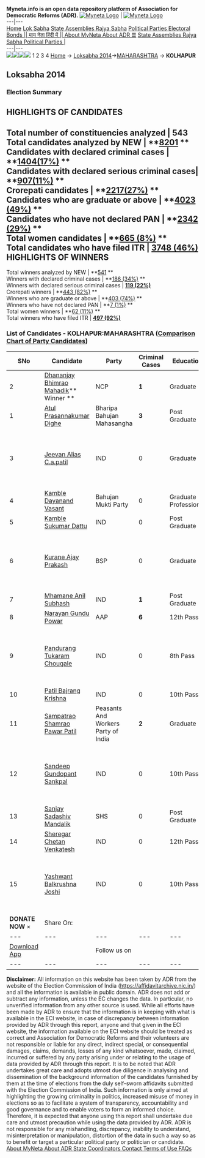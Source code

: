 **Myneta.info is an open data repository platform of Association for Democratic Reforms (ADR).**
[![Myneta Logo](https://www.myneta.info/lib/img/myneta-logo.png)](https://www.myneta.info/) | [![Myneta Logo](https://www.myneta.info/lib/img/adr-logo.png)](https://adrindia.org)  
---|---  
[Home](https://www.myneta.info/) [Lok Sabha](https://www.myneta.info/#ls "Lok Sabha") [ State Assemblies ](https://www.myneta.info/#sa "State Assemblies") [Rajya Sabha](https://www.myneta.info/#rs "Rajya Sabha") [Political Parties ](https://www.myneta.info/party "Political Parties") [ Electoral Bonds ](https://www.myneta.info/electoral_bonds "Electoral Bonds") [ || माय नेता हिंदी में || ](https://translate.google.co.in/translate?prev=hp&hl=en&js=y&u=www.myneta.info&sl=en&tl=hi&history_state0=) [ About MyNeta ](https://adrindia.org/content/about-myneta) [ About ADR ](https://adrindia.org/about-adr/who-we-are) [☰](javascript:void\(0\))
[ State Assemblies ](https://www.myneta.info/#sa "State Assemblies") [ Rajya Sabha ](https://www.myneta.info/#rs "Rajya Sabha") [ Political Parties ](https://www.myneta.info/party "Political Parties")
|   
---|---  
![](https://www.myneta.info/lib/img/banner/banner-1.png)![](https://www.myneta.info/lib/img/banner/banner-2.png)![](https://www.myneta.info/lib/img/banner/banner-3.png)![](https://www.myneta.info/lib/img/banner/banner-4.png)
1  2  3  4 
[Home](https://www.myneta.info/) → [Loksabha 2014](https://www.myneta.info/ls2014/)→[MAHARASHTRA](https://www.myneta.info/ls2014/index.php?action=show_constituencies&state_id=13) → **KOLHAPUR**
### 
## Loksabha 2014
###  Election Summary 
HIGHLIGHTS OF CANDIDATES  
---  
Total number of constituencies analyzed |  543   
Total candidates analyzed by NEW | **[8201](https://www.myneta.info/ls2014/index.php?action=summary&subAction=candidates_analyzed&sort=candidate#summary) **  
Candidates with declared criminal cases | **[1404(17%)](https://www.myneta.info/ls2014/index.php?action=summary&subAction=crime&sort=candidate#summary) **  
Candidates with declared serious criminal cases| **[907(11%)](https://www.myneta.info/ls2014/index.php?action=summary&subAction=serious_crime&sort=candidate#summary) **  
Crorepati candidates | **[2217(27%)](https://www.myneta.info/ls2014/index.php?action=summary&subAction=crorepati&sort=candidate#summary) **  
Candidates who are graduate or above | **[4023 (49%)](https://www.myneta.info/ls2014/index.php?action=summary&subAction=education&sort=candidate#summary) **  
Candidates who have not declared PAN | **[2342 (29%)](https://www.myneta.info/ls2014/index.php?action=summary&subAction=without_pan&sort=candidate#summary) **  
Total women candidates | **[665 (8%)](https://www.myneta.info/ls2014/index.php?action=summary&subAction=women_candidate&sort=candidate#summary) **  
Total candidates who have filed ITR | [**3748 (46%)**](https://www.myneta.info/ls2014/index.php?action=summary&subAction=filed_itr&sort=candidate#summary)  
HIGHLIGHTS OF WINNERS  
---  
Total winners analyzed by NEW | **[541](https://www.myneta.info/ls2014/index.php?action=summary&subAction=winner_analyzed&sort=candidate#summary) **  
Winners with declared criminal cases | **[186 (34%)](https://www.myneta.info/ls2014/index.php?action=summary&subAction=winner_crime&sort=candidate#summary) **  
Winners with declared serious criminal cases | **[119 (22%)](https://www.myneta.info/ls2014/index.php?action=summary&subAction=winner_serious_crime&sort=candidate#summary)**  
Crorepati winners | **[443 (82%)](https://www.myneta.info/ls2014/index.php?action=summary&subAction=winner_crorepati&sort=candidate#summary) **  
Winners who are graduate or above | **[403 (74%)](https://www.myneta.info/ls2014/index.php?action=summary&subAction=winner_education&sort=candidate#summary) **  
Winners who have not declared PAN | **[7 (1%)](https://www.myneta.info/ls2014/index.php?action=summary&subAction=winner_without_pan&sort=candidate#summary) **  
Total women winners | **[62 (11%)](https://www.myneta.info/ls2014/index.php?action=summary&subAction=winner_women&sort=candidate#summary) **  
Total winners who have filed ITR | [**497 (92%)**](https://www.myneta.info/ls2014/index.php?action=summary&subAction=winner_filed_itr&sort=candidate#summary)  
### List of Candidates - KOLHAPUR:MAHARASHTRA ([Comparison Chart of Party Candidates](https://www.myneta.info/ls2014/comparisonchart.php?constituency_id=225))
SNo | Candidate| Party| Criminal Cases| Education| Age| Total Assets| Liabilities  
---|---|---|---|---|---|---|---  
2  | [Dhananjay Bhimrao Mahadik](https://www.myneta.info/ls2014/candidate.php?candidate_id=3532)** Winner ** | NCP | **1** | Graduate| 42 | Rs 44,88,82,000 ~ 44 Crore+ | Rs 7,13,33,000 ~ 7 Crore+  
1  | [Atul Prasannakumar Dighe](https://www.myneta.info/ls2014/candidate.php?candidate_id=3535) | Bharipa Bahujan Mahasangha | **3** | Post Graduate| 55 | Rs 1,54,99,770 ~ 1 Crore+ | Rs 0 ~   
3  | [Jeevan Alias C.a.patil](https://www.myneta.info/ls2014/candidate.php?candidate_id=3540) | IND | 0 | Graduate| 43 | ![](https://myneta.info/image_v2.php?myneta_folder=ls2014&candidate_id=3540&col=ta) | ![](https://myneta.info/image_v2.php?myneta_folder=ls2014&candidate_id=3540&col=lia)  
4  | [Kamble Dayanand Vasant](https://www.myneta.info/ls2014/candidate.php?candidate_id=3534) | Bahujan Mukti Party | 0 | Graduate Professional| 35 | Rs 1,89,918 ~ 1 Lacs+ | Rs 10,000 ~ 10 Thou+  
5  | [Kamble Sukumar Dattu](https://www.myneta.info/ls2014/candidate.php?candidate_id=3539) | IND | 0 | Post Graduate| 53 | Rs 2,75,000 ~ 2 Lacs+ | Rs 0 ~   
6  | [Kurane Ajay Prakash](https://www.myneta.info/ls2014/candidate.php?candidate_id=3531) | BSP | 0 | Graduate| 39 | ![](https://myneta.info/image_v2.php?myneta_folder=ls2014&candidate_id=3531&col=ta) | ![](https://myneta.info/image_v2.php?myneta_folder=ls2014&candidate_id=3531&col=lia)  
7  | [Mhamane Anil Subhash](https://www.myneta.info/ls2014/candidate.php?candidate_id=3538) | IND | **1** | Post Graduate| 34 | Rs 49,20,000 ~ 49 Lacs+ | Rs 12,82,195 ~ 12 Lacs+  
8  | [Narayan Gundu Powar](https://www.myneta.info/ls2014/candidate.php?candidate_id=3536) | AAP | **6** | 12th Pass| 41 | Rs 33,52,800 ~ 33 Lacs+ | Rs 11,20,000 ~ 11 Lacs+  
9  | [Pandurang Tukaram Chougale](https://www.myneta.info/ls2014/candidate.php?candidate_id=3543) | IND | 0 | 8th Pass| 68 | ![](https://myneta.info/image_v2.php?myneta_folder=ls2014&candidate_id=3543&col=ta) | ![](https://myneta.info/image_v2.php?myneta_folder=ls2014&candidate_id=3543&col=lia)  
10  | [Patil Bajrang Krishna](https://www.myneta.info/ls2014/candidate.php?candidate_id=3542) | IND | 0 | 10th Pass| 44 | Rs 3,52,142 ~ 3 Lacs+ | Rs 0 ~   
11  | [Sampatrao Shamrao Pawar Patil](https://www.myneta.info/ls2014/candidate.php?candidate_id=3537) | Peasants And Workers Party of India | **2** | Graduate| 67 | Rs 1,16,00,046 ~ 1 Crore+ | Rs 21,92,330 ~ 21 Lacs+  
12  | [Sandeep Gundopant Sankpal](https://www.myneta.info/ls2014/candidate.php?candidate_id=3545) | IND | 0 | 10th Pass| 32 | ![](https://myneta.info/image_v2.php?myneta_folder=ls2014&candidate_id=3545&col=ta) | ![](https://myneta.info/image_v2.php?myneta_folder=ls2014&candidate_id=3545&col=lia)  
13  | [Sanjay Sadashiv Mandalik](https://www.myneta.info/ls2014/candidate.php?candidate_id=3533) | SHS | 0 | Post Graduate| 49 | Rs 1,16,72,709 ~ 1 Crore+ | Rs 9,20,570 ~ 9 Lacs+  
14  | [Sheregar Chetan Venkatesh](https://www.myneta.info/ls2014/candidate.php?candidate_id=3544) | IND | 0 | 12th Pass| 34 | Rs 8,25,000 ~ 8 Lacs+ | Rs 1,73,475 ~ 1 Lacs+  
15  | [Yashwant Balkrushna Joshi](https://www.myneta.info/ls2014/candidate.php?candidate_id=3541) | IND | 0 | 10th Pass| 59 | ![](https://myneta.info/image_v2.php?myneta_folder=ls2014&candidate_id=3541&col=ta) | ![](https://myneta.info/image_v2.php?myneta_folder=ls2014&candidate_id=3541&col=lia)  
|  **DONATE NOW** × |  Share On:  | [](https://api.whatsapp.com/send?text=https%3A%2F%2Fmyneta.info%2Fpunjab2022%2Findex.php%3Faction%3Dshow_constituencies%26state_id%3D19) | [](https://www.facebook.com/sharer/sharer.php?u=https%3A%2F%2Fmyneta.info%2Fpunjab2022%2Findex.php%3Faction%3Dshow_constituencies%26state_id%3D19) | [](https://twitter.com/share?url=https%3A%2F%2Fmyneta.info%2Fpunjab2022%2Findex.php%3Faction%3Dshow_constituencies%26state_id%3D19)  
---|---|---|---|---  
| [ Download App ](https://play.google.com/store/apps/details?id=com.webrosoft.myneta1&pcampaignid=pcampaignidMKT-Other-global-all-co-prtnr-py-PartBadge-Mar2515-1) | [](https://play.google.com/store/apps/details?id=com.webrosoft.myneta1&pcampaignid=pcampaignidMKT-Other-global-all-co-prtnr-py-PartBadge-Mar2515-1) |  Follow us on  | [](https://www.facebook.com/adrindia.org/) | [](https://twitter.com/adrspeaks) | [](https://groups.google.com/g/national-election-watch?hl=en&pli=1) | [](https://www.instagram.com/adrspeaks/) | [](https://www.youtube.com/user/adrspeaks) | [](https://sharechat.com/profile/adrspeaks)  
---|---|---|---|---|---|---|---|---  
**Disclaimer:** All information on this website has been taken by ADR from the website of the Election Commission of India (https://affidavitarchive.nic.in/) and all the information is available in public domain. ADR does not add or subtract any information, unless the EC changes the data. In particular, no unverified information from any other source is used. While all efforts have been made by ADR to ensure that the information is in keeping with what is available in the ECI website, in case of discrepancy between information provided by ADR through this report, anyone and that given in the ECI website, the information available on the ECI website should be treated as correct and Association for Democratic Reforms and their volunteers are not responsible or liable for any direct, indirect special, or consequential damages, claims, demands, losses of any kind whatsoever, made, claimed, incurred or suffered by any party arising under or relating to the usage of data provided by ADR through this report. It is to be noted that ADR undertakes great care and adopts utmost due diligence in analysing and dissemination of the background information of the candidates furnished by them at the time of elections from the duly self-sworn affidavits submitted with the Election Commission of India. Such information is only aimed at highlighting the growing criminality in politics, increased misuse of money in elections so as to facilitate a system of transparency, accountability and good governance and to enable voters to form an informed choice. Therefore, it is expected that anyone using this report shall undertake due care and utmost precaution while using the data provided by ADR. ADR is not responsible for any mishandling, discrepancy, inability to understand, misinterpretation or manipulation, distortion of the data in such a way so as to benefit or target a particular political party or politician or candidate. 
[ About MyNeta ](https://adrindia.org/content/about-myneta) [ About ADR ](https://adrindia.org/about-adr/who-we-are) [ State Coordinators ](https://adrindia.org/about-adr/state-coordinators) [ Contact ](https://adrindia.org/contact-us) [ Terms of Use ](https://adrindia.org/content/adr-terms-use) [ FAQs ](https://adrindia.org/content/faqs)
